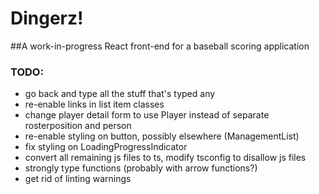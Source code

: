 # Dingerz!

##A work-in-progress React front-end for a baseball scoring application

### TODO:
- go back and type all the stuff that's typed any
- re-enable links in list item classes
- change player detail form to use Player instead of separate rosterposition and person
- re-enable styling on button, possibly elsewhere (ManagementList)
- fix styling on LoadingProgressIndicator
- convert all remaining js files to ts, modify tsconfig to disallow js files
- strongly type functions (probably with arrow functions?)
- get rid of linting warnings
